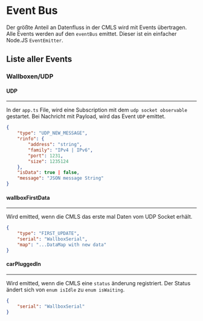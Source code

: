 # Event Bus

Der größte Anteil an Datenfluss in der CMLS wird mit Events übertragen.
Alle Events werden auf den `eventBus` emittet. Dieser ist ein einfacher Node.JS `EventEmitter`.

## Liste aller Events

### Wallboxen/UDP

#### UDP

----
In der `app.ts` File, wird eine Subscription mit dem `udp socket observable` gestartet. Bei Nachricht mit Payload, wird das Event `UDP` emittet.

`````json
{
    "type": "UDP_NEW_MESSAGE",
    "rinfo": {
        "address": "string",
        "family": "IPv4 | IPv6",
        "port": 1231,
        "size": 1235124
    },
    "isData": true | false,
    "message": "JSON message String"
}
`````

#### wallboxFirstData

----
Wird emitted, wenn die CMLS das erste mal Daten vom UDP Socket erhält.

`````json
{
    "type": "FIRST_UPDATE",
    "serial": "WallboxSerial",
    "map": "...DataMap with new data"
}
`````

#### carPluggedIn

----
Wird emitted, wenn die CMLS eine `status` änderung registriert.
Der Status ändert sich von `enum isIdle` zu `enum isWaiting`.

`````json
{
    "serial": "WallboxSerial"
}
`````
